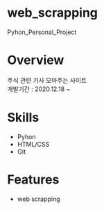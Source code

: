 # web_scrapping
Pyhon_Personal_Project

# Overview
주식 관련 기사 모아주는 사이트<br/>
개발기간 : 2020.12.18 ~ 

# Skills
* Pyhon
* HTML/CSS
* Git


# Features
* web scrapping

